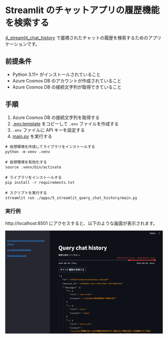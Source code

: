 # Streamlit のチャットアプリの履歴機能を検索する

[4_streamlit_chat_history](../4_streamlit_chat_history/) で蓄積されたチャットの履歴を検索するためのアプリケーションです。

## 前提条件

- Python 3.11+ がインストールされていること
- Azure Cosmos DB のアカウントが作成されていること
- Azure Cosmos DB の接続文字列が取得できていること

## 手順

1. Azure Cosmos DB の接続文字列を取得する
2. [.env.template](../../.env.template) をコピーして `.env` ファイルを作成する
3. `.env` ファイルに API キーを設定する
4. [main.py](./main.py) を実行する

```shell
# 仮想環境を作成してライブラリをインストールする
python -m venv .venv

# 仮想環境を有効化する
source .venv/bin/activate

# ライブラリをインストールする
pip install -r requirements.txt

# スクリプトを実行する
streamlit run ./apps/5_streamlit_query_chat_history/main.py
```

### 実行例

http://localhost:8501 にアクセスすると、以下のような画面が表示されます。

![Streamlit Chat](../../docs/images/5_streamlit_query_chat_history.png)
